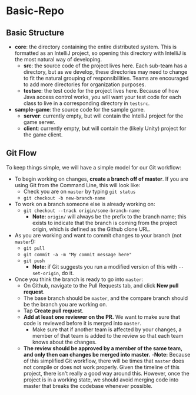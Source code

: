 # Basic-Repo

## Basic Structure

- **core**: the directory containing the entire distributed system. This is formatted as an IntelliJ project, so opening this directory with IntelliJ is the most natural way of developing.
	- **src**: the source code of the project lives here. Each sub-team has a directory, but as we develop, these directories may need to change to fit the natural grouping of responsibilities. Teams are encouraged to add more directories for organization purposes.
	- **testsrc**: the test code for the project lives here. Because of how Java access control works, you will want your test code for each class to live in a corresponding directory in `testsrc`.
- **sample-game**: the source code for the sample game.
	- **server**: currently empty, but will contain the IntelliJ project for the game server.
	- **client**: currently empty, but will contain the (likely Unity) project for the game client.

## Git Flow

To keep things simple, we will have a simple model for our Git workflow:

- To begin working on changes, **create a branch off of master**. If you are using Git from the Command Line, this will look like:
	- Check you are on `master` by typing `git status`
	- `git checkout -b new-branch-name`
- To work on a branch someone else is already working on:
	- `git checkout --track origin/some-branch-name`
		- **Note:** `origin/` will always be the prefix to the branch name; this exists to indicate that the branch is coming from the project origin, which is defined as the Github clone URL.
- As you are working and want to commit changes to your branch (not `master`!):
	- `git pull`
	- `git commit -a -m "My commit message here"`
	- `git push`
		- **Note:** if Git suggests you run a modified version of this with `--set-origin`, do it.
- Once you think the branch is ready to go into `master`:
	- On Github, navigate to the Pull Requests tab, and click **New pull request**.
	- The base branch should be `master`, and the compare branch should be the branch you are working on.
	- Tap **Create pull request**.
	- **Add at least one reviewer on the PR.** We want to make sure that code is reviewed before it is merged into `master`.
		- Make sure that if another team is affected by your changes, a member of that team is added to the review so that each team knows about the changes.
	- **The review should be approved by a member of the same team, and only then can changes be merged into master.**
-**Note:** Because of this simplified Git workflow, there will be times that `master` does not compile or does not work properly. Given the timeline of this project, there isn't really a good way around this. However, once the project is in a working state, we should avoid merging code into master that breaks the codebase whenever possible.
